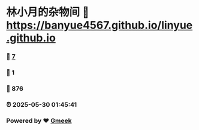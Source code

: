 # 林小月的杂物间 :link: https://banyue4567.github.io/linyue.github.io 
### :page_facing_up: [7](https://banyue4567.github.io/linyue.github.io/tag.html) 
### :speech_balloon: 1 
### :hibiscus: 876 
### :alarm_clock: 2025-05-30 01:45:41 
### Powered by :heart: [Gmeek](https://github.com/Meekdai/Gmeek)
